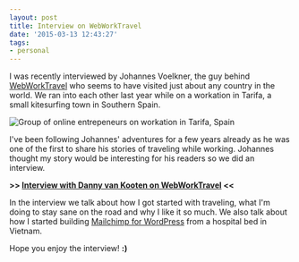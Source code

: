 ```yaml
---
layout: post
title: Interview on WebWorkTravel
date: '2015-03-13 12:43:27'
tags:
- personal
---
```


I was recently interviewed by Johannes Voelkner, the guy behind [WebWorkTravel](http://www.webworktravel.com/) who seems to have visited just about any country in the world. We ran into each other last year while on a workation in Tarifa, a small kitesurfing town in Southern Spain.

![Group of online entrepeneurs on workation in Tarifa, Spain](https://res.cloudinary.com/dannyvankooten/image/upload/v1426250848/workation_xkuikj.jpg)

I've been following Johannes' adventures for a few years already as he was one of the first to share his stories of traveling while working. Johannes thought my story would be interesting for his readers so we did an interview.


**>> [Interview with Danny van Kooten on WebWorkTravel](http://www.webworktravel.com/interview-with-danny-van-kooten/) <<**

In the interview we talk about how I got started with traveling, what I'm doing to stay sane on the road and why I like it so much. We also talk about how I started building [Mailchimp for WordPress](https://www.mc4wp.com/) from a hospital bed in Vietnam.

Hope you enjoy the interview! **:)**

